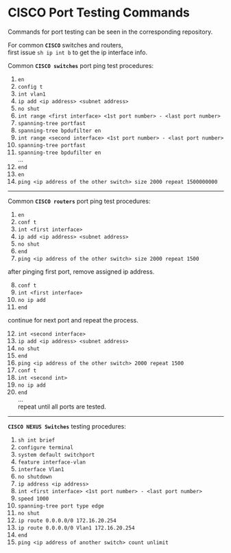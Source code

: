 # CISCO Port Testing Commands
Commands for port testing can be seen in the corresponding repository.  
  
For common **`CISCO`** switches and routers,  
first issue `sh ip int b` to get the ip interface info.  
  
Common **`CISCO switches`** port ping test procedures:  
1. `en`
2. `config t`
3. `int vlan1`
4. `ip add <ip address> <subnet address>`
5. `no shut`
6. `int range <first interface> <1st port number> - <last port number>`
7. `spanning-tree portfast`
8. `spanning-tree bpdufilter en`
9. `int range <second interface> <1st port number> - <last port number>`
10. `spanning-tree portfast`
11. `spanning-tree bpdufilter en`  
...  
12. `end`
13. `en`
14. `ping <ip address of the other switch> size 2000 repeat 1500000000`

----
  
Common **`CISCO routers`** port ping test procedures:  
1. `en`
2. `conf t`
3. `int <first interface>`
4. `ip add <ip address> <subnet address>`
5. `no shut`
6. `end`
7. `ping <ip address of the other switch> size 2000 repeat 1500`  
  
after pinging first port, remove assigned ip address.  
  
8. `conf t`
9. `int <first interface>`
10. `no ip add`
11. `end`
  
continue for next port and repeat the process.  
  
12. `int <second interface>`
13. `ip add <ip address> <subnet address>`
14. `no shut`
15. `end`
16. `ping <ip address of the other switch> 2000 repeat 1500`
17. `conf t`
18. `int <second int>`
19. `no ip add`
20. `end`  
...  
repeat until all ports are tested.

----
  
**`CISCO NEXUS Switches`** testing procedures:  
1. `sh int brief`
2. `configure terminal`
3. `system default switchport`
4. `feature interface-vlan`
5. `interface Vlan1`
6. `no shutdown`
7. `ip address <ip address>`
8. `int <first interface> <1st port number> - <last port number>`
9. `speed 1000`
10. `spanning-tree port type edge`
11. `no shut`
12. `ip route 0.0.0.0/0 172.16.20.254`
13. `ip route 0.0.0.0/0 Vlan1 172.16.20.254`
14. `end`
15. `ping <ip address of another switch> count unlimit`
